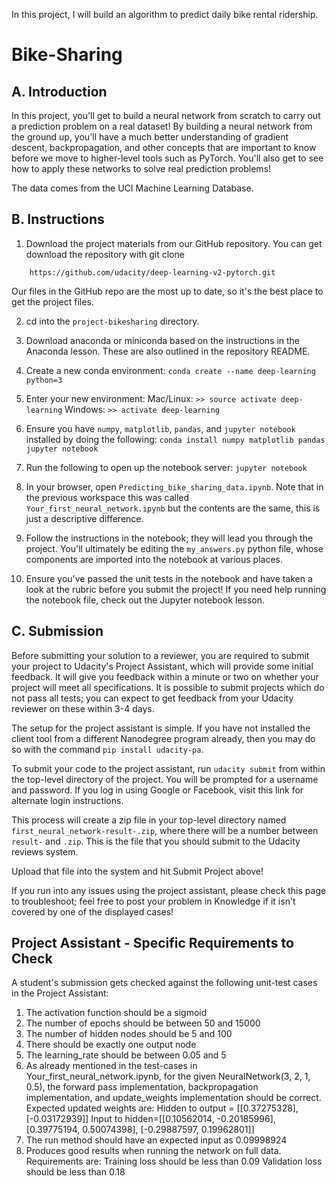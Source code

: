 In this project, I will build an algorithm to predict daily bike rental ridership.
# Bike-Sharing

## A. Introduction
In this project, you'll get to build a neural network from scratch to carry out a prediction problem on a real dataset! By building a neural network from the ground up, you'll have a much better understanding of gradient descent, backpropagation, and other concepts that are important to know before we move to higher-level tools such as PyTorch. You'll also get to see how to apply these networks to solve real prediction problems!

The data comes from the UCI Machine Learning Database.

## B. Instructions
1. Download the project materials from our GitHub repository. You can get download the repository with git clone 

```
    https://github.com/udacity/deep-learning-v2-pytorch.git 
```
Our files in the GitHub repo are the most up to date, so it's the best place to get the project files.

2. cd into the ```project-bikesharing``` directory.

3. Download anaconda or miniconda based on the instructions in the Anaconda lesson. These are also outlined in the repository README.

4. Create a new conda environment:
```conda create --name deep-learning python=3```
5. Enter your new environment:
Mac/Linux: ```>> source activate deep-learning```
Windows: ```>> activate deep-learning```
6. Ensure you have ```numpy```, ```matplotlib```, ```pandas```, and ```jupyter notebook``` installed by doing the following:
```conda install numpy matplotlib pandas jupyter notebook```
7. Run the following to open up the notebook server:
```jupyter notebook```
8. In your browser, open ```Predicting_bike_sharing_data.ipynb```. Note that in the previous workspace this was called ```Your_first_neural_network.ipynb``` but the contents are the same, this is just a descriptive difference.
9. Follow the instructions in the notebook; they will lead you through the project. You'll ultimately be editing the ```my_answers.py``` python file, whose components are imported into the notebook at various places.
10. Ensure you've passed the unit tests in the notebook and have taken a look at the rubric before you submit the project!
If you need help running the notebook file, check out the Jupyter notebook lesson.

## C. Submission
Before submitting your solution to a reviewer, you are required to submit your project to Udacity's Project Assistant, which will provide some initial feedback. It will give you feedback within a minute or two on whether your project will meet all specifications. It is possible to submit projects which do not pass all tests; you can expect to get feedback from your Udacity reviewer on these within 3-4 days.

The setup for the project assistant is simple. If you have not installed the client tool from a different Nanodegree program already, then you may do so with the command ```pip install udacity-pa```.

To submit your code to the project assistant, run ```udacity submit``` from within the top-level directory of the project. You will be prompted for a username and password. If you log in using Google or Facebook, visit this link for alternate login instructions.

This process will create a zip file in your top-level directory named ```first_neural_network-result-.zip```, where there will be a number between ```result-``` and ```.zip```. This is the file that you should submit to the Udacity reviews system.

Upload that file into the system and hit Submit Project above!

If you run into any issues using the project assistant, please check this page to troubleshoot; feel free to post your problem in Knowledge if it isn't covered by one of the displayed cases!

## Project Assistant - Specific Requirements to Check
A student's submission gets checked against the following unit-test cases in the Project Assistant:

  1. The activation function should be a sigmoid
  2. The number of epochs should be between 50 and 15000
  3. The number of hidden nodes should be 5 and 100
  4. There should be exactly one output node
  5. The learning_rate should be between 0.05 and 5
  6. As already mentioned in the test-cases in Your_first_neural_network.ipynb, for the given NeuralNetwork(3,        2, 1, 0.5), the forward pass implementation, backpropagation implementation, and update_weights                  implementation should be correct. Expected updated weights are:
        Hidden to output = [[0.37275328], [-0.03172939]]
        Input to hidden=[[0.10562014, -0.20185996], [0.39775194, 0.50074398], [-0.29887597, 0.19962801]]
  7. The run method should have an expected input as 0.09998924
  8. Produces good results when running the network on full data. Requirements are:
    Training loss should be less than 0.09
    Validation loss should be less than 0.18

